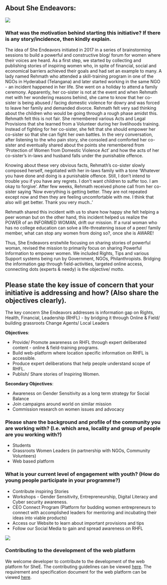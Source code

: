 ## About She Endeavors:

![](https://i.ibb.co/2tRy69F/Capture-1.png)

### What was the motivation behind starting this initiative? If there is any story/incidence, then kindly explain.

The idea of She Endeavors initiated in 2017 in a series of brainstorming sessions to build a powerful and constructive blog/ forum for women where their voices are heard. As a first step, we started by collecting and publishing stories of inspiring women who, in spite of financial, social and economical barriers achieved their goals and had set an example to many. 
A lady named Rehmath who attended a skill-training program in one of the NGOs in Hyderabad (Telangana) and later started working in the same NGO - an incident happened in her life. She went on a holiday to attend a family ceremony. Apparently, her co-sister is not at the event and when Rehmath met with her wondering reasons behind, she came to know that her co-sister is being abused / facing domestic violence for dowry and was forced to leave her family and demanded divorce. Rehmath felt very sad thinking about the children who would be going through a rough phase amidst this. Rehmath felt this is not fair. She remembered various Acts and Legal Provisions that she learned from a Volunteer during her livelihoods training. Instead of fighting for her co-sister, she felt that she should empower her co-sister so that she can fight her own battles.   In the very conversation, after listening to the who pain story, she consoled and comforted her co-sister and eventually shared about the points she remembered from ‘Protection of Women from Domestic Violence Act’ and how the acts of her co-sister’s in-laws and husband falls under the punishable offence. 

Knowing about these very obvious facts, Rehmath’s co-sister slowly composed herself, negotiated with her in-laws family with a tone ‘Whatever you have done and doing is a punishable offence. Still, I don’t intend to trouble you if you have any regrets. I don’t want children to suffer too. I am okay to forgive’. After few weeks, Rehmath received phone call from her co-sister saying ‘Now everything is getting better. They are not repeated except now and then they are feeling uncomfortable with me. I think that also will get better. Thank you very much..’   

Rehmath shared this incident with us to share how happy she felt helping a peer woman but on the other hand, this incident helped us realize the POWER of an INFORMED WOMAN, drift our mission. If a rural woman who has no college education can solve a life-threatening issue of a peer/ family member, what can stop any women from doing so?, once she is AWARE!

Thus, She Endeavors erstwhile focusing on sharing stories of powerful woman, revised the mission to primarily focus on sharing Powerful Information to empower women. We included Rights, Tips and various Support systems being run by Government, NGOs, Philanthropists. Bridging the information gap through field-activities, targeted online access, connecting dots (experts & needy) is the objective/ motto.

## Please state the key issue of concern that your initiative is addressing and how? (Also share the objectives clearly).
The key concern She Endeavors addresses is information gap on Rights, Health, Financial, Leadership (RHFL) - by bridging it through Online & Field/ building grassroots Change Agents/ Local Leaders   

**Objectives**:
- Provide/ Promote awareness on RHFL through expert deliberated content - online & field-training programs.
- Build web-platform where location specific information on RHFL is accessible.
- Produce expert deliberations that help people understand scope of RHFL.
- Publish/ Share stories  of Inspiring Women.

**Secondary Objectives**:
- Awareness on Gender Sensitivity as a long term strategy for Social Balance 
- Join campaigns around world on similar mission 
- Commission research on women issues and advocacy 
 
### Please share the background and profile of the community you are working with? (I.e. which area, locality and group of people are you working with?)
- Students 
- Grassroots Women Leaders (in partnership with NGOs, Community Volunteers) 
- Web based platform

### What is your current level of engagement with youth? (How do young people participate in your programme?)
- Contribute inspiring Stories
- Workshops - Gender Sensitivity, Entrepreneurship, Digital Literacy and Cyber security awareness.
- CEO Connect Program (Platform for budding women entrepreneurs to connect with accomplished leaders for mentoring and incubating their ideas into viable products)
- Access our Website to learn about important provisions and tips
- Follow our Social Media to gain and spread awareness on RHFL

![](https://i.ibb.co/j42fqFp/Capture-2.png)

### Contributing to the development of the web platform

We welcome developer to contribute to the development of the web platform for SheE. The contributing guidelines can be viewed [here](https://github.com/she-endeavors/SheE/blob/master/Contributing.md). The requirement and specification document for the web platform can be viewed [here](https://docs.google.com/document/d/1i-CTJD-b6NubtaSnHGJn8Z84RC80BPO_wF0GVO--m1Q).



